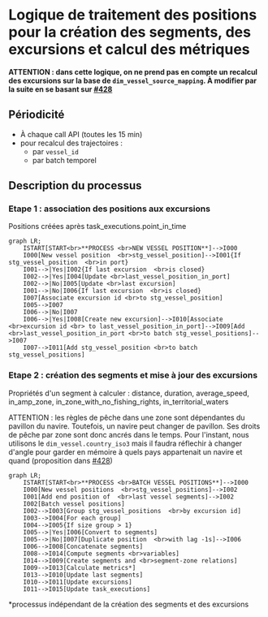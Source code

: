# Logique de traitement des positions pour la création des segments, des excursions et calcul des métriques

**ATTENTION : dans cette logique, on ne prend pas en compte un recalcul des excursions sur la base de `dim_vessel_source_mapping`.
À modifier par la suite en se basant sur [#428](https://github.com/dataforgoodfr/12_bloom/pulls/428)**

## Périodicité
* À chaque call API (toutes les 15 min)
* pour recalcul des trajectoires :
    - par `vessel_id`
    - par batch temporel

## Description du processus

### Etape 1 : association des positions aux excursions
Positions créées après task_executions.point_in_time

```mermaid
graph LR;
    ISTART[START<br>**PROCESS <br>NEW VESSEL POSITION**]-->I000
    I000[New vessel position  <br>stg_vessel_position]-->I001{If stg_vessel_position  <br>in port}
    I001-->|Yes|I002{If last excursion  <br>is closed}
    I002-->|Yes|I004[Update <br>last_vessel_position_in_port]
    I002-->|No|I005[Update <br>last excursion]
    I001-->|No|I006{If last excursion  <br>is closed}
    I007[Associate excursion id <br>to stg_vessel_position]
    I005-->I007
    I006-->|No|I007
    I006-->|Yes|I008[Create new excursion]-->I010[Associate  <br>excursion id <br> to last_vessel_position_in_port]-->I009[Add <br>last_vessel_position_in_port <br>to batch stg_vessel_positions]-->I007
    I007-->I011[Add stg_vessel_position <br>to batch stg_vessel_positions]
```

### Etape 2 : création des segments et mise à jour des excursions

Propriétés d'un segment à calculer : distance, duration, average_speed, in_amp_zone, in_zone_with_no_fishing_rights, in_territorial_waters

ATTENTION : les règles de pêche dans une zone sont dépendantes du pavillon du navire. Toutefois, un navire peut changer de pavillon. Ses droits de pêche par zone sont donc ancrés dans le temps. 
Pour l'instant, nous utilisons le `dim_vessel.country_iso3` mais il faudra réflechir à changer d'angle pour garder en mémoire à quels pays appartenait un navire et quand (proposition dans [#428](https://github.com/dataforgoodfr/12_bloom/pulls/428))

```mermaid
graph LR;
    ISTART[START<br>**PROCESS <br>BATCH VESSEL POSITIONS**]-->I000
    I000[New vessel positions  <br>stg_vessel_positions]-->I002
    I001[Add end position of  <br>last vessel segments]-->I002
    I002[Batch vessel positions]
    I002-->I003[Group stg_vessel_positions  <br>by excursion id]
    I003-->I004[For each group]
    I004-->I005{If size group > 1}
    I005-->|Yes|I006[Convert to segments]
    I005-->|No|I007[Duplicate position  <br>with lag -1s]-->I006
    I006-->I008[Concatenate segments]
    I008-->I014[Compute segments <br>variables]
    I014-->I009[Create segments and <br>segment-zone relations]
    I009-->I013[Calculate metrics*]
    I013-->I010[Update last segments]
    I010-->I011[Update excursions]
    I011-->I015[Update task_executions]
```
*processus indépendant de la création des segments et des excursions
